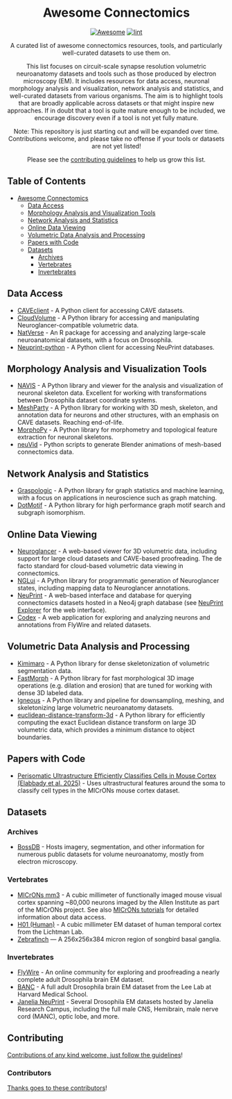 <div align="center">

<!-- title -->

<!--lint ignore no-dead-urls-->

# Awesome Connectomics
[![Awesome](https://awesome.re/badge.svg)](https://awesome.re) [![lint](https://github.com/ceesem/awesome-connectomics/actions/workflows/lint.yaml/badge.svg)](https://github.com/ceesem/awesome-connectomics/actions/workflows/lint.yaml)

<!-- subtitle -->

A curated list of awesome connectomics resources, tools, and particularly well-curated datasets to use them on.

<!-- image -->

<!-- <a href="" target="_blank" rel="noopener noreferrer">
  <img src="" />
</a> -->

<!-- description -->

This list focuses on circuit-scale synapse resolution volumetric neuroanatomy datasets and tools such as those produced by electron microscopy (EM).
It includes resources for data access, neuronal morphology analysis and visualization, network analysis and statistics, and well-curated datasets from various organisms.
The aim is to highlight tools that are broadly applicable across datasets or that might inspire new approaches.
If in doubt that a tool is quite mature enough to be included, we encourage discovery even if a tool is not yet fully mature.

Note: This repository is just starting out and will be expanded over time. Contributions welcome, and please take no offense if your tools or datasets are not yet listed!

Please see the [contributing guidelines](contributing.md) to help us grow this list.

</div>

<!-- TOC -->

## Table of Contents <!-- omit from toc -->
<!--lint disable awesome-list-item-->

- [Awesome Connectomics](#awesome-connectomics)
  - [Data Access](#data-access)
  - [Morphology Analysis and Visualization Tools](#morphology-analysis-and-visualization-tools)
  - [Network Analysis and Statistics](#network-analysis-and-statistics)
  - [Online Data Viewing](#online-data-viewing)
  - [Volumetric Data Analysis and Processing](#volumetric-data-analysis-and-processing)
  - [Papers with Code](#papers-with-code)
  - [Datasets](#datasets)
    - [Archives](#archives)
    - [Vertebrates](#vertebrates)
    - [Invertebrates](#invertebrates)

<!-- CONTENT -->

## Data Access

- [CAVEclient](https://github.com/CAVEconnectome/CAVEclient) - A Python client for accessing CAVE datasets.
- [CloudVolume](https://github.com/seung-lab/cloud-volume) - A Python library for accessing and manipulating Neuroglancer-compatible volumetric data.
- [NatVerse](https://natverse.org) - An R package for accessing and analyzing large-scale neuroanatomical datasets, with a focus on Drosophila.
- [Neuprint-python](https://connectome-neuprint.github.io/neuprint-python/docs/) - A Python client for accessing NeuPrint databases.

## Morphology Analysis and Visualization Tools

- [NAVIS](https://navis-org.github.io/navis/) - A Python library and viewer for the analysis and visualization of neuronal  skeleton data. Excellent for working with transformations between Drosophila dataset coordinate systems.
- [MeshParty](https://github.com/CAVEconnectome/MeshParty) - A Python library for working with 3D mesh, skeleton, and annotation data for neurons and other structures, with an emphasis on CAVE datasets. Reaching end-of-life.
- [MorphoPy](https://github.com/berenslab/MorphoPy) - A Python library for morphometry and topological feature extraction for neuronal skeletons.
- [neuVid](https://github.com/connectome-neuprint/neuVid) - Python scripts to generate Blender animations of mesh-based connectomics data.

## Network Analysis and Statistics

- [Graspologic](https://github.com/graspologic-org/graspologic) - A Python library for graph statistics and machine learning, with a focus on applications in neuroscience such as graph matching.
- [DotMotif](https://github.com/aplbrain/dotmotif) - A Python library for high performance graph motif search and subgraph isomorphism.

## Online Data Viewing

- [Neuroglancer](https://github.com/google/neuroglancer) - A web-based viewer for 3D volumetric data, including support for large cloud datasets and CAVE-based proofreading. The de facto standard for cloud-based volumetric data viewing in connectomics.
- [NGLui](https://github.com/CAVEconnectome/nglui) - A Python library for programmatic generation of Neuroglancer states, including mapping data to Neuroglancer annotations.
- [NeuPrint](https://github.com/connectome-neuprint/neuPrint) - A web-based interface and database for querying connectomics datasets hosted in a Neo4j graph database (see [NeuPrint Explorer](https://github.com/connectome-neuprint/neuPrintExplorer) for the web interface).
- [Codex](https://github.com/murthylab/codex) - A web application for exploring and analyzing neurons and annotations from FlyWire and related datasets.

## Volumetric Data Analysis and Processing

- [Kimimaro](https://github.com/seung-lab/kimimaro/) - A Python library for dense skeletonization of volumetric segmentation data.
- [FastMorph](https://github.com/seung-lab/fastmorph) - A Python library for fast morphological 3D image operations (e.g. dilation and erosion) that are tuned for working with dense 3D labeled data.
- [Igneous](https://github.com/seung-lab/igneous) - A Python library and pipeline for downsampling, meshing, and skeletonizing large volumetric neuroanatomy datasets.
- [euclidean-distance-transform-3d](https://github.com/seung-lab/euclidean-distance-transform-3d) - A Python library for efficiently computing the exact Euclidean distance transform on large 3D volumetric data, which provides a minimum distance to object boundaries.

## Papers with Code

- [Perisomatic Ultrastructure Efficiently Classifies Cells in Mouse Cortex (Elabbady et al. 2025)](https://github.com/AllenInstitute/Perisomatic_Based_CellTyping) - Uses ultrastructural features around the soma to classify cell types in the MICrONs mouse cortex dataset.

## Datasets

### Archives

- [BossDB](https://bossdb.org/) - Hosts imagery, segmentation, and other information for numerous public datasets for volume neuroanatomy, mostly from electron microscopy.

### Vertebrates

- [MICrONs mm3](https://microns-explorer.org/) - A cubic millimeter of functionally imaged mouse visual cortex spanning ~80,000 neurons imaged by the Allen Institute as part of the MICrONs project. See also [MICrONs tutorials](https://tutorial.microns-explorer.org/) for detailed information about data access.
- [H01 (Human)](https://h01-release.storage.googleapis.com/landing.html) - A cubic millimeter EM dataset of human temporal cortex from the Lichtman Lab.
- [Zebrafinch](https://www.songbird-connectomics.org) — A 256x256x384 micron region of songbird basal ganglia.
 
### Invertebrates

- [FlyWire](https://flywire.ai/) - An online community for exploring and proofreading a nearly complete adult Drosophila brain EM dataset.
- [BANC](https://github.com/jasper-tms/the-BANC-fly-connectome/wiki/) - A full adult Drosophila brain EM dataset from the Lee Lab at Harvard Medical School.
- [Janelia NeuPrint](https://neuprint.janelia.org) - Several Drosophila EM datasets hosted by Janelia Research Campus, including the full male CNS, Hemibrain, male nerve cord (MANC), optic lobe, and more.

<!-- END CONTENT -->

## Contributing <!-- omit from toc -->

[Contributions of any kind welcome, just follow the guidelines](contributing.md)!

### Contributors <!-- omit from toc -->

[Thanks goes to these contributors](https://github.com/ceesem/awesome-connectomics/graphs/contributors)!
